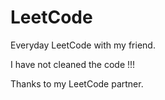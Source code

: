 # LeetCode
Everyday LeetCode with my friend.

I have not cleaned the code !!!

Thanks to my LeetCode partner.
